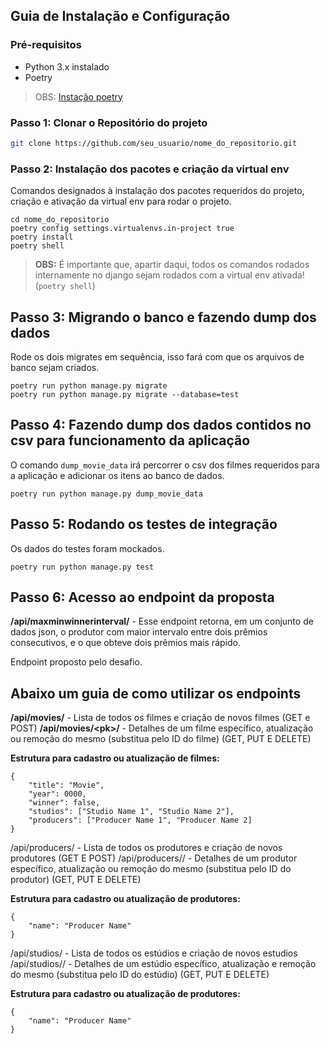 ## Guia de Instalação e Configuração

### Pré-requisitos

- Python 3.x instalado
- Poetry

> OBS: [Instação poetry](https://python-poetry.org/docs/#installation)

### Passo 1: Clonar o Repositório do projeto

```bash
git clone https://github.com/seu_usuario/nome_do_repositorio.git
```

### Passo 2: Instalação dos pacotes e criação da virtual env

Comandos designados à instalação dos pacotes requeridos do projeto, criação e ativação da virtual env para rodar o projeto.

```
cd nome_do_repositorio
poetry config settings.virtualenvs.in-project true
poetry install
poetry shell
```

> **OBS:** É importante que, apartir daqui, todos os comandos rodados internamente no django sejam rodados com a virtual env ativada! (`poetry shell`)

## Passo 3: Migrando o banco e fazendo dump dos dados

Rode os dois migrates em sequência, isso fará com que os arquivos de banco sejam criados.

```
poetry run python manage.py migrate
poetry run python manage.py migrate --database=test
```

## Passo 4: Fazendo dump dos dados contidos no csv para funcionamento da aplicação

O comando `dump_movie_data` irá percorrer o csv dos filmes requeridos para a aplicação e adicionar os itens ao banco de dados.

```
poetry run python manage.py dump_movie_data
```

## Passo 5: Rodando os testes de integração

Os dados do testes foram mockados.

```
poetry run python manage.py test
```

## Passo 6: Acesso ao endpoint da proposta

**/api/maxminwinnerinterval/** - Esse endpoint retorna, em um conjunto de dados json, o produtor com maior intervalo entre dois prêmios consecutivos, e o que
obteve dois prêmios mais rápido.

Endpoint proposto pelo desafio.

## Abaixo um guia de como utilizar os endpoints

**/api/movies/** - Lista de todos os filmes e criação de novos filmes (GET e POST)
**/api/movies/\<pk\>/** - Detalhes de um filme específico, atualização ou remoção do mesmo (substitua <pk> pelo ID do filme) (GET, PUT E DELETE)

**Estrutura para cadastro ou atualização de filmes:**<br>

```
{
    "title": "Movie",
    "year": 0000,
    "winner": false,
    "studios": ["Studio Name 1", "Studio Name 2"],
    "producers": ["Producer Name 1", "Producer Name 2]
}
```

/api/producers/ - Lista de todos os produtores e criação de novos produtores (GET E POST)
/api/producers/<pk>/ - Detalhes de um produtor específico, atualização ou remoção do mesmo (substitua <pk> pelo ID do produtor) (GET, PUT E DELETE)

**Estrutura para cadastro ou atualização de produtores:**<br>

```
{
    "name": "Producer Name"
}
```

/api/studios/ - Lista de todos os estúdios e criação de novos estudios
/api/studios/<pk>/ - Detalhes de um estúdio específico, atualização e remoção do mesmo (substitua <pk> pelo ID do estúdio) (GET, PUT E DELETE)

**Estrutura para cadastro ou atualização de produtores:**<br>

```
{
    "name": "Producer Name"
}
```
